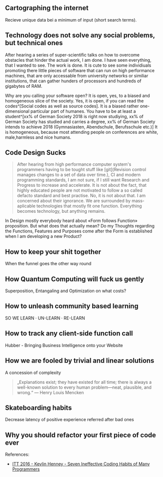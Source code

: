## Cartographing the internet

Recieve unique data bei a minimum of input (short search terms).

## Technology does not solve any social problems, but technical ones

After hearing a series of super-scientific talks on how to overcome obstacles that hinder the actual work, I am done. I have seen everything, that I wanted to see. The work is done. It is cute to see some individiuals promoting there little pieces of software that can run on high performance machines, that are only accessable from university networks or similiar institutions, that can gather hunders of processors and hundreds of gigabytes of RAM.

Why are you calling your software open? It is open, yes, to a biased and homogeneous slice of the society. Yes, it is open, if you can read the codes^[Social codes as well as source codes]. It is a biased rather one-dimensional particular part of humanes. You have to be at least a student^[xx% of German Society 2018 is right now studiying, xx% of German Society has studied and carries a degree, xx% of German Society intends to achieve 2018 (Gymnasiasten, Abendschule, Berufsschule etc.)] It is homogeneous, because most attending people on conferences are white, male,harmless and nice humans.

## Code Design Sucks 
> After hearing from high performance computer system's programmers having to be tought stuff like [git](Revision control manages changes to a set of data over time.), CI and modern programming standards, I am not sure, if I still want Research and Progress to increase and accelerate. It is not about the fact, that highly educated people are not motivated to follow a so called defacto standard and best practise. No, it is not about that. I am concerned about their ignorance. We are surrounded by mass-aplicable technologies that mostly fit one function. Everything becomes technology, but anything remains.

In Design mostly everybody heard about «Form follows Function» proposition. But what does that actually mean? Do my Thoughts regarding the Functions, Features and Purposes come after the Form is established when I am developing a new Product? 


## How to keep your shit together
When the funnel goes the other way round

## How Quantum Computing will fuck us gently
Superposition, Entangaling and Optimization on what costs?

## How to unleash community based learning
SO WE LEARN · UN-LEARN · RE-LEARN

## How to track any client-side function call 
Hubber - Bringing Business Intelligence onto your Website

## How we are fooled by trivial and linear solutions
A concession of complexity

> „Explanations exist; they have existed for all time; there is always a well-known solution to every human problem—neat, plausible, and wrong.“ — Henry Louis Mencken

## Skateboarding habits
Decrease latency of positive experience referred after bad ones

## Why you should refactor your first piece of code ever

References: 
- [ITT 2016 - Kevlin Henney - Seven Ineffective Coding Habits of Many Programmers](https://www.youtube.com/watch?v=ZsHMHukIlJY)
